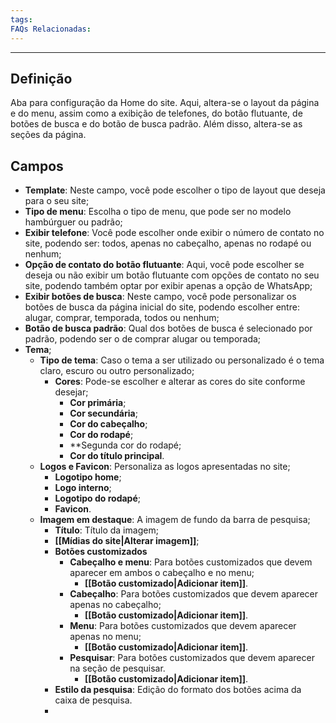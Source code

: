 ```yaml
---
tags:
FAQs Relacionadas:
---
```

---
## Definição

Aba para configuração da Home do site. Aqui, altera-se o layout da página e do menu, assim como a exibição de telefones, do botão flutuante, de botões de busca e do botão de busca padrão. Além disso, altera-se as seções da página.

## Campos

- **Template**: Neste campo, você pode escolher o tipo de layout que deseja para o seu site;
- **Tipo de menu**: Escolha o tipo de menu, que pode ser no modelo hambúrguer ou padrão;
- **Exibir telefone**: Você pode escolher onde exibir o número de contato no site, podendo ser: todos, apenas no cabeçalho, apenas no rodapé ou nenhum;
- **Opção de contato do botão flutuante**: Aqui, você pode escolher se deseja ou não exibir um botão flutuante com opções de contato no seu site, podendo também optar por exibir apenas a opção de WhatsApp;
- **Exibir botões de busca**: Neste campo, você pode personalizar os botões de busca da página inicial do site, podendo escolher entre: alugar, comprar, temporada, todos ou nenhum;
- **Botão de busca padrão**: Qual dos botões de busca é selecionado por padrão, podendo ser o de comprar alugar ou temporada;
- **Tema**;
	- **Tipo de tema**: Caso o tema a ser utilizado ou personalizado é o tema claro, escuro ou outro personalizado;
		- **Cores**: Pode-se escolher e alterar as cores do site conforme desejar;
			- **Cor primária**;
			- **Cor secundária**;
			- **Cor do cabeçalho**;
			- **Cor do rodapé**;
			- **Segunda cor do rodapé;
			- **Cor do título principal**.
	- **Logos e Favicon**: Personaliza as logos apresentadas no site;
		- **Logotipo home**;
		- **Logo interno**;
		- **Logotipo do rodapé**;
		- **Favicon**.
	- **Imagem em destaque**: A imagem de fundo da barra de pesquisa;
		- **Título**: Título da imagem;
		- **[[Mídias do site|Alterar imagem]]**;
		- **Botões customizados**
			- **Cabeçalho e menu**: Para botões customizados que devem aparecer em ambos o cabeçalho e no menu;
				- **[[Botão customizado|Adicionar item]]**.
			- **Cabeçalho**: Para botões customizados que devem aparecer apenas no cabeçalho;
				- **[[Botão customizado|Adicionar item]]**.
			- **Menu**: Para botões customizados que devem aparecer apenas no menu;
				- **[[Botão customizado|Adicionar item]]**.
			- **Pesquisar**: Para botões customizados que devem aparecer na seção de pesquisar.
				- **[[Botão customizado|Adicionar item]]**.
		- **Estilo da pesquisa**: Edição do formato dos botões acima da caixa de pesquisa.
		- 